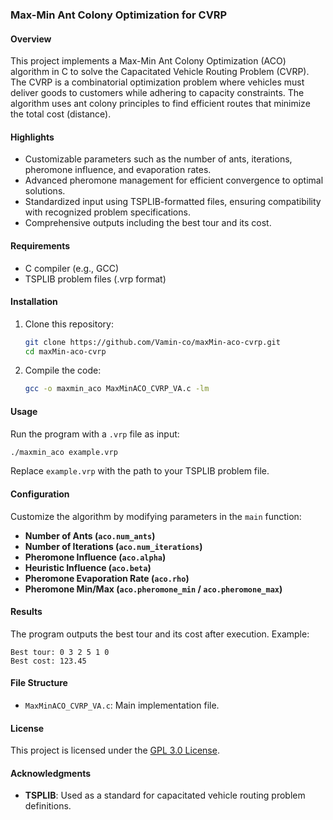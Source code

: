 ### Max-Min Ant Colony Optimization for CVRP

#### Overview
This project implements a Max-Min Ant Colony Optimization (ACO) algorithm in C to solve the Capacitated Vehicle Routing Problem (CVRP). The CVRP is a combinatorial optimization problem where vehicles must deliver goods to customers while adhering to capacity constraints. The algorithm uses ant colony principles to find efficient routes that minimize the total cost (distance).

#### Highlights
- Customizable parameters such as the number of ants, iterations, pheromone influence, and evaporation rates.
- Advanced pheromone management for efficient convergence to optimal solutions.
- Standardized input using TSPLIB-formatted files, ensuring compatibility with recognized problem specifications.
- Comprehensive outputs including the best tour and its cost.

#### Requirements
- C compiler (e.g., GCC)
- TSPLIB problem files (.vrp format)

#### Installation
1. Clone this repository:
   ```bash
   git clone https://github.com/Vamin-co/maxMin-aco-cvrp.git
   cd maxMin-aco-cvrp
   ```
2. Compile the code:
   ```bash
   gcc -o maxmin_aco MaxMinACO_CVRP_VA.c -lm
   ```

#### Usage
Run the program with a `.vrp` file as input:
```bash
./maxmin_aco example.vrp
```
Replace `example.vrp` with the path to your TSPLIB problem file.

#### Configuration
Customize the algorithm by modifying parameters in the `main` function:
- **Number of Ants (`aco.num_ants`)**
- **Number of Iterations (`aco.num_iterations`)**
- **Pheromone Influence (`aco.alpha`)**
- **Heuristic Influence (`aco.beta`)**
- **Pheromone Evaporation Rate (`aco.rho`)**
- **Pheromone Min/Max (`aco.pheromone_min` / `aco.pheromone_max`)**

#### Results
The program outputs the best tour and its cost after execution. Example:
```
Best tour: 0 3 2 5 1 0
Best cost: 123.45
```

#### File Structure
- `MaxMinACO_CVRP_VA.c`: Main implementation file.

#### License
This project is licensed under the [GPL 3.0 License](LICENSE).

#### Acknowledgments
- **TSPLIB**: Used as a standard for capacitated vehicle routing problem definitions.

